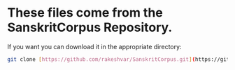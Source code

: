 # These files come from the SanskritCorpus Repository.


If you want you can download it in the appropriate directory:
```bash
git clone [https://github.com/rakeshvar/SanskritCorpus.git](https://github.com/rakeshvar/SanskritCorpus.git)
```
